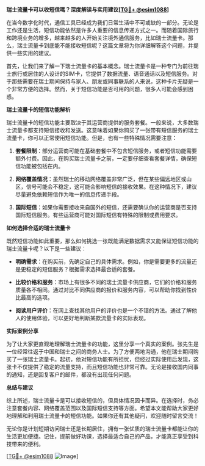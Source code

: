 **瑞士流量卡可以收短信嗎？深度解读与实用建议[[TG💪+ @esim1088](https://t.me/s/esim1088)]**

在当今数字化时代，通信工具已经成为我们日常生活中不可或缺的一部分。无论是工作还是生活，短信功能依然是许多人重要的信息传递方式之一。而随着国际旅行和跨境业务的增多，越来越多的人开始关注境外通信服务，比如瑞士流量卡。那么，瑞士流量卡到底能不能接收短信呢？这篇文章将为你详细解答这个问题，并提供一些实用的建议。

首先，让我们来了解一下瑞士流量卡的基本概念。瑞士流量卡是一种专门为前往瑞士旅行或居住的人设计的SIM卡，它提供了数据流量、语音通话以及短信服务。对于那些需要在瑞士期间保持与家人、朋友或同事联系的人来说，这种卡片无疑是一个非常方便的选择。然而，关于短信功能是否可用的问题，很多人可能会感到困惑。

**瑞士流量卡的短信功能解析**

瑞士流量卡的短信功能主要取决于其运营商提供的服务套餐。一般来说，大多数瑞士流量卡都支持短信接收和发送。这意味着如果你购买了一张带有短信服务的瑞士流量卡，你可以正常使用短信功能。但是，也有一些特殊情况需要注意：

1. **套餐限制**：部分运营商可能在基础套餐中不包含短信服务，或者短信功能需要额外付费。因此，在购买瑞士流量卡之前，一定要仔细查看套餐详情，确保短信功能被包括在内。

2. **网络覆盖情况**：虽然瑞士的移动网络覆盖非常广泛，但在某些偏远地区或山区，信号可能会不稳定，这可能会影响短信的接收效果。在这种情况下，建议尽量避免依赖短信作为唯一的信息传递手段。

3. **国际短信**：如果你需要接收来自国外的短信，还需要确认你的运营商是否支持国际短信服务。有些运营商可能对国际短信有特殊的限制或费用要求。

**如何选择合适的瑞士流量卡**

既然短信功能如此重要，那么如何挑选一张既能满足数据需求又能保证短信功能的瑞士流量卡呢？以下是一些建议：

- **明确需求**：在购买前，先确定自己的具体需求。例如，你是需要更多的流量还是更稳定的短信服务？根据需求选择最合适的套餐。

- **比较价格和服务**：市场上有很多不同的瑞士流量卡供应商，它们的价格和服务质量各不相同。通过对比不同供应商的报价和服务内容，可以帮助你找到性价比最高的选项。

- **阅读用户评价**：在网上查找其他用户的评价也是一个不错的方法。通过了解他人的使用体验，可以更好地判断某款流量卡的实际表现。

**实际案例分享**

为了让大家更直观地理解瑞士流量卡的功能，这里分享一个真实的案例。张先生是一位经常往返于中国和瑞士之间的商务人士。为了方便两地沟通，他在瑞士期间购买了一张瑞士流量卡。起初，他对短信功能有所担忧，但经过实际使用后发现，这张卡不仅提供了稳定的流量支持，而且短信功能也非常可靠。无论是接收国内同事的通知，还是回复客户的邮件，都没有出现任何问题。

**总结与建议**

综上所述，瑞士流量卡是可以接收短信的，但具体情况因卡而异。在选择时，务必注意套餐内容、网络覆盖范围以及国际短信支持等方面。希望本文能帮助大家更好地理解和利用瑞士流量卡的短信功能。如果你还有其他疑问，欢迎随时留言交流！

无论你是计划短期访问瑞士还是长期居住，拥有一张优质的瑞士流量卡都能让你的生活更加便捷。记住，提前做好功课，选择最适合自己的产品，才能真正享受到科技带来的便利。

[[TG💪+ @esim1088](https://t.me/s/esim1088) ![Image](https://i.postimg.cc/4NQfJmqS/Snipaste-2025-05-13-00-14-12.png)]
